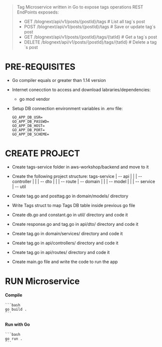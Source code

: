 > Tag Microservice written in Go to expose tags operations
> REST EndPoints exposeds:
> - GET /blognext/api/v1/posts/{postId}/tags            # List all tag´s post
> - POST /blognext/api/v1/posts/{postId}/tags           # Save or update tag´s post
> - GET /blognext/api/v1/posts/{postId}/tags/{tatId}    # Get a tag´s post
> - DELETE /blognext/api/v1/posts/{postId}/tags/{tatId} # Delete a tag´s post

# PRE-REQUISITES
* Go compiler equals or greater than 1.14 version

* Internet conecction to access and download labraries/dependencies:
    - go mod vendor
* Setup DB connection environment variables in .env file:
    ```.env
    GO_APP_DB_USR=
    GO_APP_DB_PASSWD=
    GO_APP_DB_HOST=
    GO_APP_DB_PORT=
    GO_APP_DB_SCHEME=
    ```

# CREATE PROJECT
* Create tags-service folder in aws-workshop/backend and move to it

* Create the following project structure:
    tags-service
    |
    -- api 
    |   |
    |   -- controller
    |   |
    |   -- dto
    |   |
    |   -- route
    |
    -- domain
    |   |
    |   -- model
    |  |
    |  -- service
    |
    -- util

* Create tag.go and posttag.go in domain/models/ directory
* Write Tags struct to map Tags DB table inside previous go file
* Create db.go and constant.go in util/ directory and code it
* Create response.go and tag.go in api/dto/ directory and code it
* Create tag.go in domain/services/ directory and code it
* Create tag.go in api/controllers/ directory and code it
* Create tag.go in api/routes/ directory and code it
* Create main.go file and write the code to run the app


# RUN Microservice
#### Compile
    ```bash
    go build .
    ```

#### Run with Go
    ```bash
    go run .
    ```